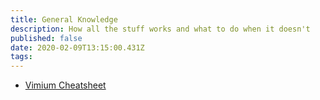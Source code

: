 ```yaml
---
title: General Knowledge
description: How all the stuff works and what to do when it doesn't
published: false
date: 2020-02-09T13:15:00.431Z
tags:
---
```


- [Vimium Cheatsheet](vimium)

